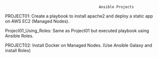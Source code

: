                                                Ansible Projects



PROJECT01: Create a playbook to install apache2 and deploy a static app on AWS EC2 (Managed Nodes).

Project01_Using_Roles: Same as Project01 but executed playbook using Ansible Roles.

PROJECT02:  Install Docker on Managed Nodes. (Use Ansible Galaxy and install Roles)
